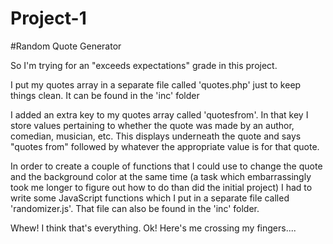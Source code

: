 # Project-1
#Random Quote Generator

So I'm trying for an "exceeds expectations" grade in this project.

I put my quotes array in a separate file called 'quotes.php' just to
keep things clean. It can be found in the 'inc' folder

I added an extra key to my quotes array called 'quotesfrom'. In that key I
store values pertaining to whether the quote was made by an author, comedian,
musician, etc.  This displays underneath the quote and says "quotes from"
followed by whatever the appropriate value is for that quote.

In order to create a couple of functions that I could use to change the quote and
the background color at the same time (a task which embarrassingly took me longer
to figure out how to do than did the initial project) I had to write some JavaScript
functions which I put in a separate file called 'randomizer.js'.  That file can
also be found in the 'inc' folder.

Whew! I think that's everything.  Ok! Here's me crossing my fingers....
